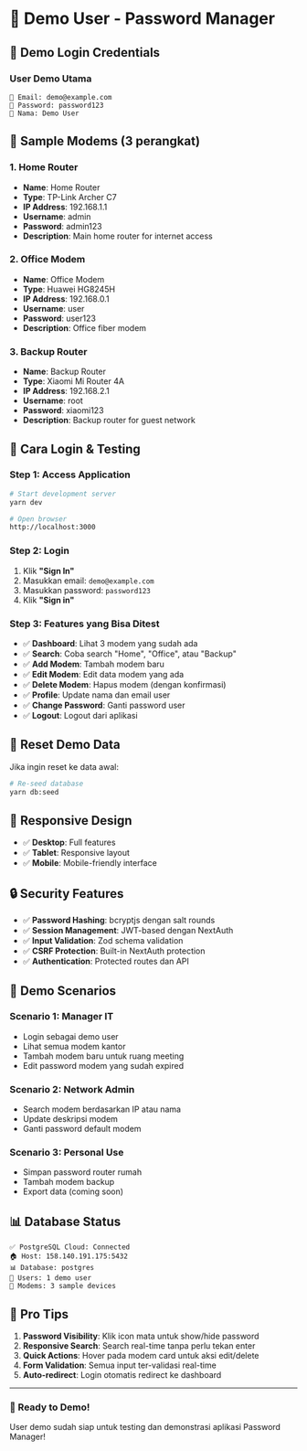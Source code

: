 # 👤 Demo User - Password Manager

## 🔐 Demo Login Credentials

### User Demo Utama
```
📧 Email: demo@example.com
🔑 Password: password123
👤 Nama: Demo User
```

## 📡 Sample Modems (3 perangkat)

### 1. Home Router
- **Name**: Home Router
- **Type**: TP-Link Archer C7
- **IP Address**: 192.168.1.1
- **Username**: admin
- **Password**: admin123
- **Description**: Main home router for internet access

### 2. Office Modem
- **Name**: Office Modem
- **Type**: Huawei HG8245H
- **IP Address**: 192.168.0.1
- **Username**: user
- **Password**: user123
- **Description**: Office fiber modem

### 3. Backup Router
- **Name**: Backup Router
- **Type**: Xiaomi Mi Router 4A
- **IP Address**: 192.168.2.1
- **Username**: root
- **Password**: xiaomi123
- **Description**: Backup router for guest network

## 🚀 Cara Login & Testing

### Step 1: Access Application
```bash
# Start development server
yarn dev

# Open browser
http://localhost:3000
```

### Step 2: Login
1. Klik **"Sign In"**
2. Masukkan email: `demo@example.com`
3. Masukkan password: `password123`
4. Klik **"Sign in"**

### Step 3: Features yang Bisa Ditest
- ✅ **Dashboard**: Lihat 3 modem yang sudah ada
- ✅ **Search**: Coba search "Home", "Office", atau "Backup"
- ✅ **Add Modem**: Tambah modem baru
- ✅ **Edit Modem**: Edit data modem yang ada
- ✅ **Delete Modem**: Hapus modem (dengan konfirmasi)
- ✅ **Profile**: Update nama dan email user
- ✅ **Change Password**: Ganti password user
- ✅ **Logout**: Logout dari aplikasi

## 🔧 Reset Demo Data

Jika ingin reset ke data awal:
```bash
# Re-seed database
yarn db:seed
```

## 📱 Responsive Design
- ✅ **Desktop**: Full features
- ✅ **Tablet**: Responsive layout
- ✅ **Mobile**: Mobile-friendly interface

## 🔒 Security Features
- ✅ **Password Hashing**: bcryptjs dengan salt rounds
- ✅ **Session Management**: JWT-based dengan NextAuth
- ✅ **Input Validation**: Zod schema validation
- ✅ **CSRF Protection**: Built-in NextAuth protection
- ✅ **Authentication**: Protected routes dan API

## 🎯 Demo Scenarios

### Scenario 1: Manager IT
- Login sebagai demo user
- Lihat semua modem kantor
- Tambah modem baru untuk ruang meeting
- Edit password modem yang sudah expired

### Scenario 2: Network Admin
- Search modem berdasarkan IP atau nama
- Update deskripsi modem
- Ganti password default modem

### Scenario 3: Personal Use
- Simpan password router rumah
- Tambah modem backup
- Export data (coming soon)

## 📊 Database Status
```
✅ PostgreSQL Cloud: Connected
🏠 Host: 158.140.191.175:5432
📊 Database: postgres
👥 Users: 1 demo user
📡 Modems: 3 sample devices
```

## 🌟 Pro Tips
1. **Password Visibility**: Klik icon mata untuk show/hide password
2. **Responsive Search**: Search real-time tanpa perlu tekan enter
3. **Quick Actions**: Hover pada modem card untuk aksi edit/delete
4. **Form Validation**: Semua input ter-validasi real-time
5. **Auto-redirect**: Login otomatis redirect ke dashboard

---

### 🎉 Ready to Demo!
User demo sudah siap untuk testing dan demonstrasi aplikasi Password Manager!
